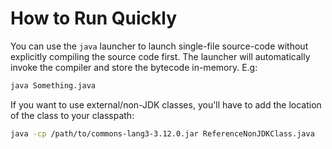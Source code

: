 # How to Run Quickly

You can use the `java` launcher to launch single-file source-code without explicitly compiling the source code first. The launcher will automatically invoke the compiler and store the bytecode in-memory. E.g:
```bash
java Something.java
```

If you want to use external/non-JDK classes, you'll have to add the location of the class to your classpath:
```bash
java -cp /path/to/commons-lang3-3.12.0.jar ReferenceNonJDKClass.java
```